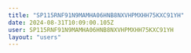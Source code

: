 ```yaml
---
title: "SP115RNF91N9MAMHA06HNB8NXVHPMXHH75KXC91YH"
date: 2024-08-31T10:09:00.105Z
user: SP115RNF91N9MAMHA06HNB8NXVHPMXHH75KXC91YH
layout: "users"
---
```

    